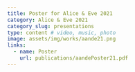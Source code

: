 ```yaml
---
title: Poster for Alice & Eve 2021
category: Alice & Eve 2021
category_slug: presentations
type: content # video, music, photo
image: assets/img/works/aande21.png
links:
  - name: Poster
    url: publications/aandePoster21.pdf
---
```

